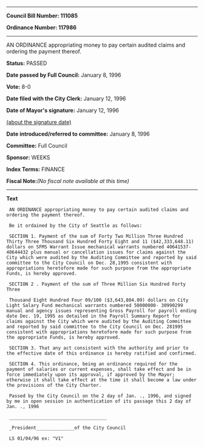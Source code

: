 

********

**Council Bill Number: 111085**
   
**Ordinance Number: 117986**
********

 AN ORDINANCE appropriating money to pay certain audited claims and ordering the payment thereof.

**Status:** PASSED
   
**Date passed by Full Council:** January 8, 1996
   
**Vote:** 8-0
   
**Date filed with the City Clerk:** January 12, 1996
   
**Date of Mayor's signature:** January 12, 1996
   
[(about the signature date)](/~public/approvaldate.htm)
   
   
   
**Date introduced/referred to committee:** January 8, 1996
   
**Committee:** Full Council
   
**Sponsor:** WEEKS
   
   
**Index Terms:** FINANCE

**Fiscal Note:**_(No fiscal note available at this time)_

********

**Text**
   
```
 AN ORDINANCE appropriating money to pay certain audited claims and ordering the payment thereof.

 Be it ordained by the City of Seattle as follows:

 SECTION 1. Payment of the sum of Forty Two Million Three Hundred Thirty Three Thousand Six Hundred Forty Eight and 11 ($42,333,648.11) dollars on SFMS Warrant Issue mechanical warrants numbered 40641537- 40644432 plus manual or cancellation issues for claims against the City which were audited by the Auditing Committee and reported by said committee to the City Council on Dec. 28,1995 consistent with appropriations heretofore made for such purpose from the appropriate Funds, is hereby approved.

 SECTION 2 . Payment of the sum of Three Million Six Hundred Forty Three

 Thousand Eight Hundred Four 09/100 ($3,643,804.09) dollars on City Light Salary Fund mechanical warrants numbered 50000000- 30990299 manual and agency issues representing Gross Payroll for payroll ending date Dec. 19, 1995 as detailed in the Payroll Summary Report for claims against the City which were audited by the Auditing Committee and reported by said committee to the City Council on Dec. 281995 consistent with appropriations heretofore made for such purpose from the appropriate Funds, is hereby approved.

 SECTION 3. That any act consistent with the authority and prior to the effective date of this ordinance is hereby ratified and confirmed.

 SECTION 4. This ordinance, being an ordinance required for the payment of salaries or current expenses, shall take effect and be in force immediately upon its approval, if approved by the Mayor; otherwise it shall take effect at the time it shall become a law under the provisions of the City Charter.

 Passed by the City Council on the 2 day of Jan. ., 1996, and signed by me in open session in authentication of its passage this 2 day of Jan. ., 1996

 ____________________________________

 _President______________of the City Council

 LS 01/04/96 ex: "V1"

```
